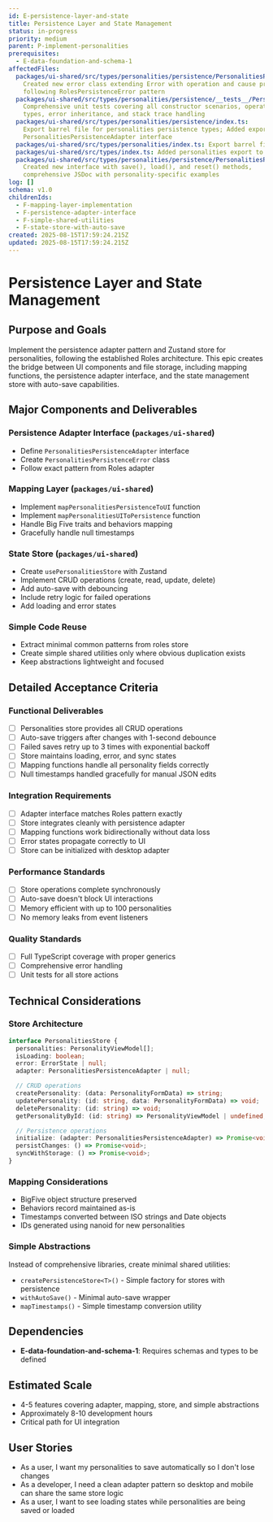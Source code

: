 ```yaml
---
id: E-persistence-layer-and-state
title: Persistence Layer and State Management
status: in-progress
priority: medium
parent: P-implement-personalities
prerequisites:
  - E-data-foundation-and-schema-1
affectedFiles:
  packages/ui-shared/src/types/personalities/persistence/PersonalitiesPersistenceError.ts:
    Created new error class extending Error with operation and cause properties,
    following RolesPersistenceError pattern
  packages/ui-shared/src/types/personalities/persistence/__tests__/PersonalitiesPersistenceError.test.ts:
    Comprehensive unit tests covering all constructor scenarios, operation
    types, error inheritance, and stack trace handling
  packages/ui-shared/src/types/personalities/persistence/index.ts:
    Export barrel file for personalities persistence types; Added export for
    PersonalitiesPersistenceAdapter interface
  packages/ui-shared/src/types/personalities/index.ts: Export barrel file for personalities types
  packages/ui-shared/src/types/index.ts: Added personalities export to main types barrel file
  packages/ui-shared/src/types/personalities/persistence/PersonalitiesPersistenceAdapter.ts:
    Created new interface with save(), load(), and reset() methods,
    comprehensive JSDoc with personality-specific examples
log: []
schema: v1.0
childrenIds:
  - F-mapping-layer-implementation
  - F-persistence-adapter-interface
  - F-simple-shared-utilities
  - F-state-store-with-auto-save
created: 2025-08-15T17:59:24.215Z
updated: 2025-08-15T17:59:24.215Z
---
```


# Persistence Layer and State Management

## Purpose and Goals

Implement the persistence adapter pattern and Zustand store for personalities, following the established Roles architecture. This epic creates the bridge between UI components and file storage, including mapping functions, the persistence adapter interface, and the state management store with auto-save capabilities.

## Major Components and Deliverables

### Persistence Adapter Interface (`packages/ui-shared`)

- Define `PersonalitiesPersistenceAdapter` interface
- Create `PersonalitiesPersistenceError` class
- Follow exact pattern from Roles adapter

### Mapping Layer (`packages/ui-shared`)

- Implement `mapPersonalitiesPersistenceToUI` function
- Implement `mapPersonalitiesUIToPersistence` function
- Handle Big Five traits and behaviors mapping
- Gracefully handle null timestamps

### State Store (`packages/ui-shared`)

- Create `usePersonalitiesStore` with Zustand
- Implement CRUD operations (create, read, update, delete)
- Add auto-save with debouncing
- Include retry logic for failed operations
- Add loading and error states

### Simple Code Reuse

- Extract minimal common patterns from roles store
- Create simple shared utilities only where obvious duplication exists
- Keep abstractions lightweight and focused

## Detailed Acceptance Criteria

### Functional Deliverables

- [ ] Personalities store provides all CRUD operations
- [ ] Auto-save triggers after changes with 1-second debounce
- [ ] Failed saves retry up to 3 times with exponential backoff
- [ ] Store maintains loading, error, and sync states
- [ ] Mapping functions handle all personality fields correctly
- [ ] Null timestamps handled gracefully for manual JSON edits

### Integration Requirements

- [ ] Adapter interface matches Roles pattern exactly
- [ ] Store integrates cleanly with persistence adapter
- [ ] Mapping functions work bidirectionally without data loss
- [ ] Error states propagate correctly to UI
- [ ] Store can be initialized with desktop adapter

### Performance Standards

- [ ] Store operations complete synchronously
- [ ] Auto-save doesn't block UI interactions
- [ ] Memory efficient with up to 100 personalities
- [ ] No memory leaks from event listeners

### Quality Standards

- [ ] Full TypeScript coverage with proper generics
- [ ] Comprehensive error handling
- [ ] Unit tests for all store actions

## Technical Considerations

### Store Architecture

```typescript
interface PersonalitiesStore {
  personalities: PersonalityViewModel[];
  isLoading: boolean;
  error: ErrorState | null;
  adapter: PersonalitiesPersistenceAdapter | null;

  // CRUD operations
  createPersonality: (data: PersonalityFormData) => string;
  updatePersonality: (id: string, data: PersonalityFormData) => void;
  deletePersonality: (id: string) => void;
  getPersonalityById: (id: string) => PersonalityViewModel | undefined;

  // Persistence operations
  initialize: (adapter: PersonalitiesPersistenceAdapter) => Promise<void>;
  persistChanges: () => Promise<void>;
  syncWithStorage: () => Promise<void>;
}
```

### Mapping Considerations

- BigFive object structure preserved
- Behaviors record maintained as-is
- Timestamps converted between ISO strings and Date objects
- IDs generated using nanoid for new personalities

### Simple Abstractions

Instead of comprehensive libraries, create minimal shared utilities:

- `createPersistenceStore<T>()` - Simple factory for stores with persistence
- `withAutoSave()` - Minimal auto-save wrapper
- `mapTimestamps()` - Simple timestamp conversion utility

## Dependencies

- **E-data-foundation-and-schema-1**: Requires schemas and types to be defined

## Estimated Scale

- 4-5 features covering adapter, mapping, store, and simple abstractions
- Approximately 8-10 development hours
- Critical path for UI integration

## User Stories

- As a user, I want my personalities to save automatically so I don't lose changes
- As a developer, I need a clean adapter pattern so desktop and mobile can share the same store logic
- As a user, I want to see loading states while personalities are being saved or loaded
